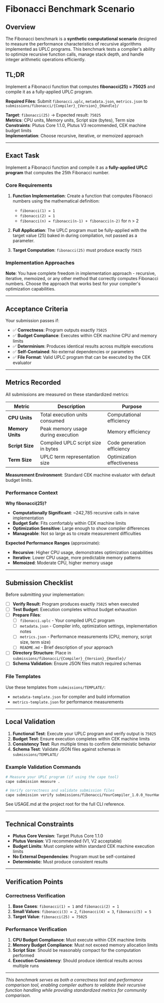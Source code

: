# Fibonacci Benchmark Scenario

## Overview

The Fibonacci benchmark is a **synthetic computational scenario** designed to measure the performance characteristics of recursive algorithms implemented as UPLC programs. This benchmark tests a compiler's ability to optimize recursive function calls, manage stack depth, and handle integer arithmetic operations efficiently.

## TL;DR

Implement a Fibonacci function that computes **fibonacci(25) = 75025** and compile it as a fully-applied UPLC program.

**Required Files**: Submit `fibonacci.uplc`, `metadata.json`, `metrics.json` to `submissions/fibonacci/{Compiler}_{Version}_{Handle}/`

**Target**: `fibonacci(25)` → Expected result: `75025`  
**Metrics**: CPU units, Memory units, Script size (bytes), Term size  
**Constraints**: Plutus Core 1.1.0, Plutus V3 recommended, CEK machine budget limits  
**Implementation**: Choose recursive, iterative, or memoized approach

---

## Exact Task

Implement a Fibonacci function and compile it as a **fully-applied UPLC program** that computes the 25th Fibonacci number.

### Core Requirements

1. **Function Implementation**: Create a function that computes Fibonacci numbers using the mathematical definition:

   - `fibonacci(1) = 1`
   - `fibonacci(2) = 1`
   - `fibonacci(n) = fibonacci(n-1) + fibonacci(n-2)` for n > 2

2. **Full Application**: The UPLC program must be fully-applied with the target value (25) baked in during compilation, not passed as a parameter.

3. **Target Computation**: `fibonacci(25)` must produce exactly `75025`

### Implementation Approaches

**Note**: You have complete freedom in implementation approach - recursive, iterative, memoized, or any other method that correctly computes Fibonacci numbers. Choose the approach that works best for your compiler's optimization capabilities.

---

## Acceptance Criteria

Your submission passes if:

- ✅ **Correctness**: Program outputs exactly `75025`
- ✅ **Budget Compliance**: Executes within CEK machine CPU and memory limits
- ✅ **Determinism**: Produces identical results across multiple executions
- ✅ **Self-Contained**: No external dependencies or parameters
- ✅ **File Format**: Valid UPLC program that can be executed by the CEK evaluator

---

## Metrics Recorded

All submissions are measured on these standardized metrics:

| Metric | Description | Purpose |
| --- | --- | --- |
| **CPU Units** | Total execution units consumed | Computational efficiency |
| **Memory Units** | Peak memory usage during execution | Memory efficiency |
| **Script Size** | Compiled UPLC script size in bytes | Code generation efficiency |
| **Term Size** | UPLC term representation size | Optimization effectiveness |

**Measurement Environment**: Standard CEK machine evaluator with default budget limits.

### Performance Context

**Why fibonacci(25)?**

- **Computationally Significant**: ~242,785 recursive calls in naive implementation
- **Budget Safe**: Fits comfortably within CEK machine limits
- **Optimization Sensitive**: Large enough to show compiler differences
- **Manageable**: Not so large as to create measurement difficulties

**Expected Performance Ranges** (approximate):

- **Recursive**: Higher CPU usage, demonstrates optimization capabilities
- **Iterative**: Lower CPU usage, more predictable memory patterns
- **Memoized**: Moderate CPU, higher memory usage

---

## Submission Checklist

Before submitting your implementation:

- [ ] **Verify Result**: Program produces exactly `75025` when executed
- [ ] **Test Budget**: Execution completes without budget exhaustion
- [ ] **Prepare Files**:
  - [ ] `fibonacci.uplc` - Your compiled UPLC program
  - [ ] `metadata.json` - Compiler info, optimization settings, implementation notes
  - [ ] `metrics.json` - Performance measurements (CPU, memory, script size, term size)
  - [ ] `README.md` - Brief description of your approach
- [ ] **Directory Structure**: Place in `submissions/fibonacci/{Compiler}_{Version}_{Handle}/`
- [ ] **Schema Validation**: Ensure JSON files match required schemas

### File Templates

Use these templates from `submissions/TEMPLATE/`:

- `metadata-template.json` for compiler and build information
- `metrics-template.json` for performance measurements

---

## Local Validation

1. **Functional Test**: Execute your UPLC program and verify output is `75025`
2. **Budget Test**: Ensure execution completes within CEK machine limits
3. **Consistency Test**: Run multiple times to confirm deterministic behavior
4. **Schema Test**: Validate JSON files against schemas in `submissions/TEMPLATE/`

### Example Validation Commands

```bash
# Measure your UPLC program (if using the cape tool)
cape submission measure .

# Verify correctness and validate submission files
cape submission verify submissions/fibonacci/YourCompiler_1.0.0_YourHandle/
```

See USAGE.md at the project root for the full CLI reference.

---

## Technical Constraints

- **Plutus Core Version**: Target Plutus Core 1.1.0
- **Plutus Version**: V3 recommended (V1, V2 acceptable)
- **Budget Limits**: Must complete within standard CEK machine execution limits
- **No External Dependencies**: Program must be self-contained
- **Deterministic**: Must produce consistent results

---

## Verification Points

### Correctness Verification

1. **Base Cases**: `fibonacci(1) = 1` and `fibonacci(2) = 1`
2. **Small Values**: `fibonacci(3) = 2`, `fibonacci(4) = 3`, `fibonacci(5) = 5`
3. **Target Value**: `fibonacci(25) = 75025`

### Performance Verification

1. **CPU Budget Compliance**: Must execute within CEK machine limits
2. **Memory Budget Compliance**: Must not exceed memory allocation limits
3. **Script Size**: Should be reasonably compact for the computation performed
4. **Execution Consistency**: Should produce identical results across multiple runs

---

_This benchmark serves as both a correctness test and performance comparison tool, enabling compiler authors to validate their recursive function handling while providing standardized metrics for community comparison._
